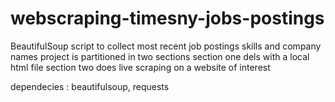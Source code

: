 # webscraping-timesny-jobs-postings
BeautifulSoup script to collect most recent job postings skills and company names 
project is partitioned in two sections 
section one dels with a local html file 
section two does live scraping on a website of interest 

dependecies : beautifulsoup, requests
